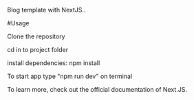 Blog template with NextJS..

#Usage

Clone the repository

cd in to project folder

install dependencies: npm install

To start app type "npm run dev" on terminal

To learn more, check out the official documentation of Next.JS.
